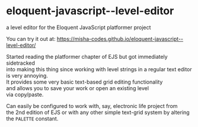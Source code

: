 # eloquent-javascript--level-editor
a level editor for the Eloquent JavaScript platformer project

You can try it out at: https://misha-codes.github.io/eloquent-javascript--level-editor/

Started reading the platformer chapter of EJS but got immediately sidetracked  
into making this thing since working with level strings in a regular text editor is very annoying.  
It provides some very basic text-based grid editing functionality  
and allows you to save your work or open an existing level   
via copy/paste. 

Can easily be configured to work with, say, electronic life project from  
the 2nd edition of EJS or with any other simple text-grid system by altering  
the `PALETTE` constant.
